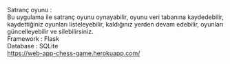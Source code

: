 Satranç oyunu : <br />
Bu uygulama ile satranç oyunu oynayabilir, oyunu veri tabanına kaydedebilir, kaydettiğiniz oyunları listeleyebilir, kaldığınız yerden devam edebilir, oyunları güncelleyebilir ve silebilirsiniz.<br />
Framework : Flask<br />
Database : SQLite<br />
https://web-app-chess-game.herokuapp.com/
